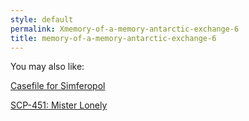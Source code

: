 ```yaml
---
style: default
permalink: Xmemory-of-a-memory-antarctic-exchange-6
title: memory-of-a-memory-antarctic-exchange-6
---
```

You may also like:

[Casefile for Simferopol](http://scp-wiki.net/casefileforsimferopol)

[SCP-451: Mister Lonely](http://scp-wiki.net/scp-451)
